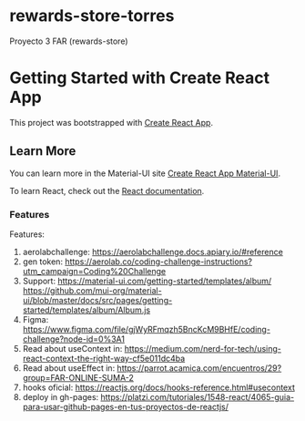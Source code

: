 # rewards-store-torres
Proyecto 3 FAR (rewards-store)

# Getting Started with Create React App

This project was bootstrapped with [Create React App](https://github.com/facebook/create-react-app).

## Learn More

You can learn more in the Material-UI site [Create React App Material-UI](https://material-ui.com/getting-started/installation/).

To learn React, check out the [React documentation](https://reactjs.org/).

### Features

Features:
1. aerolabchallenge:
https://aerolabchallenge.docs.apiary.io/#reference
2. gen token:
https://aerolab.co/coding-challenge-instructions?utm_campaign=Coding%20Challenge
3. Support:
https://material-ui.com/getting-started/templates/album/
https://github.com/mui-org/material-ui/blob/master/docs/src/pages/getting-started/templates/album/Album.js
4. Figma:
https://www.figma.com/file/gjWyRFmqzh5BncKcM9BHfE/coding-challenge?node-id=0%3A1
5. Read about useContext in:
https://medium.com/nerd-for-tech/using-react-context-the-right-way-cf5e011dc4ba
6. Read about useEffect in:
https://parrot.acamica.com/encuentros/29?group=FAR-ONLINE-SUMA-2
7. hooks oficial:
https://reactjs.org/docs/hooks-reference.html#usecontext
8. deploy in gh-pages:
https://platzi.com/tutoriales/1548-react/4065-guia-para-usar-github-pages-en-tus-proyectos-de-reactjs/